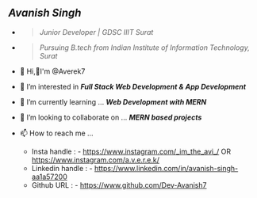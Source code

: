 ## ***Avanish Singh***
- >*Junior Developer | GDSC IIIT Surat*
- >*Pursuing B.tech from Indian Institute of Information Technology, Surat*


- 👋 Hi,🙋‍I'm @Averek7 
- 👀 I’m interested in ***Full Stack Web Development & App Development***
- 🌱 I’m currently learning ... ***Web Development with MERN***
- 💞️ I’m looking to collaborate on ... ***MERN based projects***
- 📫 How to reach me ...  
  - Insta handle : - https://www.instagram.com/_im_the_avi_/   OR   https://www.instagram.com/a.v.e.r.e.k/
  - Linkedin handle : - https://www.linkedin.com/in/avanish-singh-aa1a57200
  - Github URL : - https://www.github.com/Dev-Avanish7
